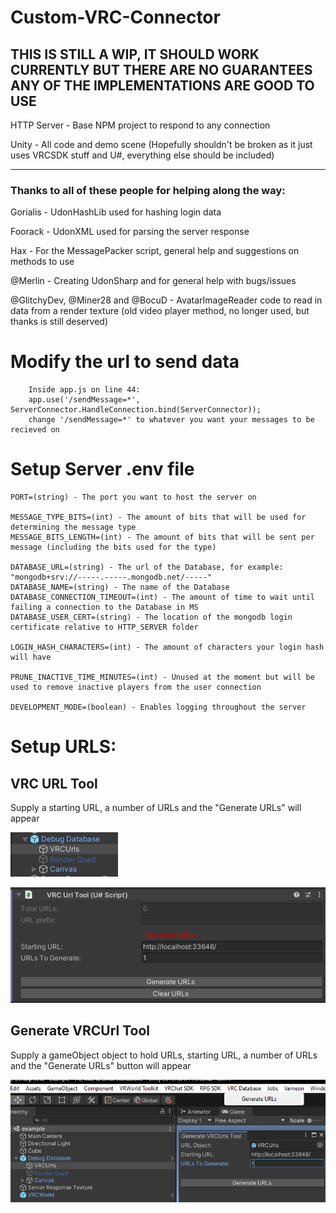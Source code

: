 # Custom-VRC-Connector

## THIS IS STILL A WIP, IT SHOULD WORK CURRENTLY BUT THERE ARE NO GUARANTEES ANY OF THE IMPLEMENTATIONS ARE GOOD TO USE
 
HTTP Server - Base NPM project to respond to any connection 

Unity - All code and demo scene (Hopefully shouldn't be broken as it just uses VRCSDK stuff and U#, everything else should be included)


---
### Thanks to all of these people for helping along the way:

Gorialis - UdonHashLib used for hashing login data

Foorack - UdonXML used for parsing the server response

Hax - For the MessagePacker script, general help and suggestions on methods to use

@Merlin - Creating UdonSharp and for general help with bugs/issues

@GlitchyDev, @Miner28 and @BocuD - AvatarImageReader code to read in data from a render texture (old video player method, no longer used, but thanks is still deserved)

# Modify the url to send data
```
    Inside app.js on line 44:
    app.use('/sendMessage=*', ServerConnector.HandleConnection.bind(ServerConnector));
    change '/sendMessage=*' to whatever you want your messages to be recieved on
```

# Setup Server .env file
```
PORT=(string) - The port you want to host the server on

MESSAGE_TYPE_BITS=(int) - The amount of bits that will be used for determining the message type
MESSAGE_BITS_LENGTH=(int) - The amount of bits that will be sent per message (including the bits used for the type)

DATABASE_URL=(string) - The url of the Database, for example: "mongodb+srv://-----.-----.mongodb.net/-----"
DATABASE_NAME=(string) - The name of the Database
DATABASE_CONNECTION_TIMEOUT=(int) - The amount of time to wait until failing a connection to the Database in MS
DATABASE_USER_CERT=(string) - The location of the mongodb login certificate relative to HTTP_SERVER folder

LOGIN_HASH_CHARACTERS=(int) - The amount of characters your login hash will have

PRUNE_INACTIVE_TIME_MINUTES=(int) - Unused at the moment but will be used to remove inactive players from the user connection

DEVELOPMENT_MODE=(boolean) - Enables logging throughout the server
```

# Setup URLS:

## VRC URL Tool
Supply a starting URL, a number of URLs and the "Generate URLs" will appear

![URL TOOL OBJECT](/README/VRCURLs.png)

![URL TOOL](/README/VRC%20URL%20Tool.png)

## Generate VRCUrl Tool
Supply a gameObject object to hold URLs, starting URL, a number of URLs and the "Generate URLs" button will appear

![URL GENERATOR TOOL](/README/Generate%20VRCUrls.png)
